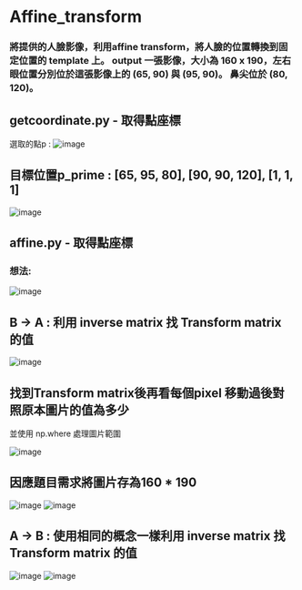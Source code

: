 # Affine_transform
### 將提供的人臉影像，利用affine transform，將人臉的位置轉換到固定位置的 template 上。 output 一張影像，大小為 160 x 190，左右眼位置分別位於這張影像上的 (65, 90) 與 (95, 90)。  鼻尖位於 (80, 120)。


## getcoordinate.py - 取得點座標
選取的點p : 
![image](https://user-images.githubusercontent.com/51444652/141680336-a0d54784-ed31-4cb5-8d9f-2ef66945bd90.png)

## 目標位置p_prime : [65, 95, 80], [90, 90, 120], [1, 1, 1]  

 ![image](https://user-images.githubusercontent.com/51444652/141680326-e8043012-47b7-4664-9ed9-986200f34bf1.png)

## affine.py - 取得點座標
### 想法:  

![image](https://user-images.githubusercontent.com/51444652/141680378-e61e2d62-9a05-442e-bade-3c1a5ed432ac.png)


## B -> A : 利用 inverse matrix 找 Transform matrix 的值 
 ![image](https://user-images.githubusercontent.com/51444652/141680387-957dc18c-fce0-4a2e-b224-332129c0d3bf.png)



## 找到Transform matrix後再看每個pixel 移動過後對照原本圖片的值為多少 
並使用 np.where 處理圖片範圍 

![image](https://user-images.githubusercontent.com/51444652/141680396-df22435b-feac-4266-a752-fe0776214488.png)


## 因應題目需求將圖片存為160 * 190  
 ![image](https://user-images.githubusercontent.com/51444652/141680402-6b60aa04-d8bb-4c4a-9103-f717ff9aa1f3.png)
 ![image](https://user-images.githubusercontent.com/51444652/141680404-f7e32826-719e-4cf7-a077-de983f643f52.png)



## A -> B : 使用相同的概念一樣利用 inverse matrix 找 Transform matrix 的值 
 ![image](https://user-images.githubusercontent.com/51444652/141680408-d6182a23-dbdc-4103-94ca-9c96a1cf5632.png)
 ![image](https://user-images.githubusercontent.com/51444652/141680412-eebbab7f-693d-4cf3-8d42-2772daf09fb2.png)







